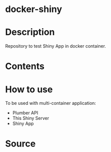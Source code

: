 # docker-shiny

# Description

Repository to test Shiny App in docker container.

# Contents

# How to use

To be used with multi-container application:

* Plumber API
* This Shiny Server
* Shiny App

# Source

